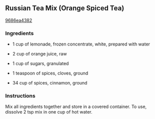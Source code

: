 ## Russian Tea Mix (Orange Spiced Tea)

[9686ea4382](http://www.food.com/recipe/russian-tea-mix-orange-spiced-tea-98880)

### Ingredients

 - 1 cup of lemonade, frozen concentrate, white, prepared with water

 - 2 cup of orange juice, raw

 - 1 cup of sugars, granulated

 - 1 teaspoon of spices, cloves, ground

 - 34 cup of spices, cinnamon, ground

### Instructions

Mix all ingredients together and store in a covered container. To use, dissolve 2 tsp mix in one cup of hot water.